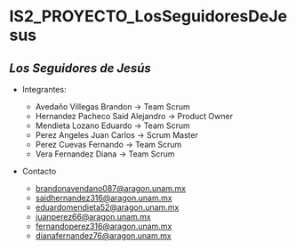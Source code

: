 # IS2_PROYECTO_LosSeguidoresDeJesus

*Los Seguidores de Jesús*
---
* Integrantes:

  * Avedaño Villegas Brandon           -> Team Scrum
  * Hernandez Pacheco Said Alejandro   -> Product Owner
  * Mendieta Lozano Eduardo            -> Team Scrum
  * Perez Angeles Juan Carlos          -> Scrum Master
  * Perez Cuevas Fernando              -> Team Scrum
  * Vera Fernandez Diana               -> Team Scrum
  
* Contacto

  * brandonavendano087@aragon.unam.mx
  * saidhernandez316@aragon.unam.mx
  * eduardomendieta52@aragon.unam.mx
  * juanperez66@aragon.unam.mx
  * fernandoperez316@aragon.unam.mx
  * dianafernandez76@aragon.unam.mx

